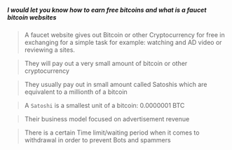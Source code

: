 ##### I would let you know how to earn free bitcoins and what is a faucet bitcoin websites 

> A faucet website gives out Bitcoin or other Cryptocurrency for free in exchanging for a simple task for example: watching and AD video or reviewing a sites.

> They will pay out a very small amount of bitcoin or other cryptocurrency 

> They usually pay out in small amount called Satoshis which are equivalent to a millionth of a bitcoin 

> A  ````Satoshi```` is a smallest unit of a bitcoin: 0.0000001 BTC

> Their business model focused on advertisement revenue 

> There is a certain Time limit/waiting period when it comes to withdrawal in order to prevent Bots and spammers

